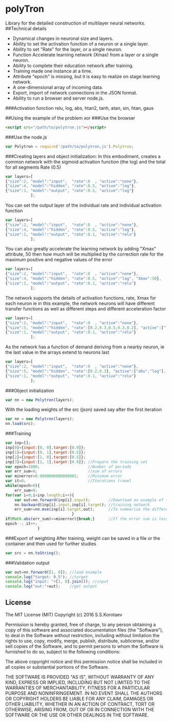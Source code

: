 # polyTron 
Library for the detailed construction of multilayer neural networks.
##Technical details 

- Dynamical changes in neuronal size and layers.
- Ability to set the activation function of a neuron or a single layer.
- Ability to set "Rate" for the layer, or a single neuron.
- Function Accelerate learning network (Xmax) from a layer or a single neuron.
- Ability to complete their education network after training.
- Training made one instance at a time.
- Attribute "epoch" is missing, but it is easy to realize on stage learning network.
- A one-dimensional array of incoming data.
- Export, import of network connections in the JSON format.
- Ability to run a browser and server node.js. 

###Activation function
relu, log, abs, htan2, tanh, atan, sin, htan, gaus

##Using the example of the problem xor
###Use the browser

```html
<script src="/path/to/polytron.js"></script>
``` 

###Use the node.js
```javascript
var Polytron = require('/path/to/polytron.js').Polytron;
``` 
###Creating layers and object initialization:
In this embodiment, creates a common network with the sigmoid activation function (the log) and the total for all segments Rate (0.5)
```javascript
var layers=[
{"size":2, "model":"input",  "rate":0  , "active":"none"},
{"size":4, "model":"hidden", "rate":0.5, "active":"log"},
{"size":1, "model":"output", "rate":0.5, "active":"log"}
		   ];
``` 
You can set the output layer of the individual rate and individual activation function 
```javascript
var layers=[
{"size":2, "model":"input",  "rate":0  , "active":"none"},
{"size":4, "model":"hidden", "rate":0.5, "active":"log"},
{"size":1, "model":"output", "rate":0.1, "active":"relu"}
		   ];
``` 
You can also greatly accelerate the learning network by adding "Xmax" attribute, 
50 then how much will be multiplied by the correction rate for the maximum positive and negative values of the error  
```javascript
var layers=[
{"size":2, "model":"input",  "rate":0  , "active":"none"},
{"size":4, "model":"hidden", "rate":0.5, "active":"log", "Xmax":50},
{"size":1, "model":"output", "rate":0.1, "active":"relu"}
		   ];
``` 
The network supports the details of activation functions, rate, Xmax for each neuron ie
in this example, the network neurons will have different transfer functions as well as different steps and different acceleration factor
```javascript
var layers=[
{"size":2, "model":"input",  "rate":0  , "active":"none"},
{"size":5, "model":"hidden", "rate":[0.2,0.3,0.5,0.3,0.2], "active":["log","abs","tanh","abs","log"], "Xmax":[2,3,50,3,2]},
{"size":1, "model":"output", "rate":0.1, "active":"relu"}
		   ];
``` 
As the network has a function of demand deriving from a nearby neuron, ie the last value in the arrays extend to neurons last
```javascript
var layers=[
{"size":2, "model":"input",  "rate":0  , "active":"none"},
{"size":5, "model":"hidden", "rate":[0.2,0.3], "active":["abs","log"], "Xmax":[2,3]},
{"size":1, "model":"output", "rate":0.1, "active":"relu"}
		   ];
``` 

###Object initialization
```javascript
var nn = new Polytron(layers);
``` 

With the loading weights of the src (json) saved say after the first iteration

```javascript
var nn = new Polytron(layers);
nn.load(src);
``` 


###Training

```javascript
var inp=[];
inp[0]={input:[0, 0],target:[0.9]};
inp[1]={input:[0, 1],target:[0.5]};
inp[2]={input:[1, 0],target:[0.5]};
inp[3]={input:[1, 1],target:[0.9]};	//Prepare the training set
var epoch=1000; 				 	//Number of periods
var err_sum=0; 					 	//sum of errors
var minerror=0.0000000000000001; 	//Minimum error
var it=0; 						 	//Iterations travel
while(epoch>0){
	err_sum=0;
for(var i=0;i<inp.length;i++){
	var out=nn.forward(inp[i].input); 		 //Download an example of the network (before training)
	nn.backward(inp[i].input,inp[i].target); //training network
	err_sum+=nn.mse(inp[i].target,out);      //To summarize the difference
							 }
if(Math.abs(err_sum)<=minerror){break;}      //If the error sum is less than or equal to exit the loop
epoch--; it++;
			  }
```

###Export of weighting
After training, weight can be saved in a file or the container and then used for further studies
```javascript
var src = nn.toString();
```

###Validation output
```javascript
var out=nn.forward([1, 0]); //load example
console.log("target: 0.5"); //target 
console.log("input: "+[1, 0].join()); //input
console.log("out:"+out); 	//get output
```

## License
The MIT License (MIT)
Copyright (c) 2016 S.S.Korotaev

Permission is hereby granted, free of charge, to any person obtaining a copy
of this software and associated documentation files (the "Software"), to deal
in the Software without restriction, including without limitation the rights
to use, copy, modify, merge, publish, distribute, sublicense, and/or sell
copies of the Software, and to permit persons to whom the Software is
furnished to do so, subject to the following conditions:

The above copyright notice and this permission notice shall be included in all
copies or substantial portions of the Software.

THE SOFTWARE IS PROVIDED "AS IS", WITHOUT WARRANTY OF ANY KIND, EXPRESS OR
IMPLIED, INCLUDING BUT NOT LIMITED TO THE WARRANTIES OF MERCHANTABILITY,
FITNESS FOR A PARTICULAR PURPOSE AND NONINFRINGEMENT. IN NO EVENT SHALL THE
AUTHORS OR COPYRIGHT HOLDERS BE LIABLE FOR ANY CLAIM, DAMAGES OR OTHER
LIABILITY, WHETHER IN AN ACTION OF CONTRACT, TORT OR OTHERWISE, ARISING FROM,
OUT OF OR IN CONNECTION WITH THE SOFTWARE OR THE USE OR OTHER DEALINGS IN THE
SOFTWARE.

